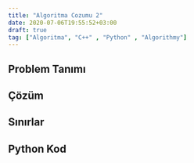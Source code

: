 ```yaml
---
title: "Algoritma Cozumu 2"
date: 2020-07-06T19:55:52+03:00
draft: true
tag: ["Algoritma", "C++" , "Python" , "Algorithmy"]
---
```


## Problem Tanımı

## Çözüm

## Sınırlar

## Python Kod

